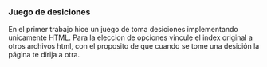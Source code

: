 ### Juego de desiciones

En el primer trabajo hice un juego de toma desiciones implementando unicamente HTML. Para la eleccion de opciones vincule el index original a otros archivos html, con el proposito de que cuando se tome una desición la página te dirija a otra.

